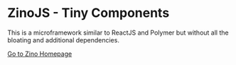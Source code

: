 ZinoJS - Tiny Components
========================

This is a microframework similar to ReactJS and Polymer but without all the bloating and additional dependencies.

[Go to Zino Homepage](https://andcake.github.io/zino/)
